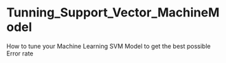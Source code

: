 # Tunning_Support_Vector_MachineModel
How to tune your Machine Learning SVM Model to get the best possible Error rate
